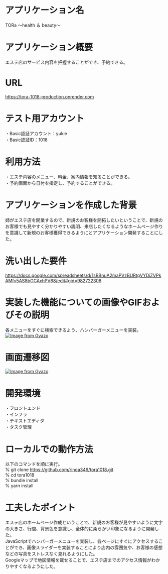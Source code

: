 # アプリケーション名
TORa ～health ＆ beauty〜
# アプリケーション概要
エステ店のサービス内容を把握することができ、予約できる。
# URL
https://tora-1018-production.onrender.com
# テスト用アカウント
・Basic認証アカウント：yukie  
・Basic認証ID：1018
# 利用方法
・エステ内容のメニュー、料金、案内情報を知ることができる。  
・予約画面から日付を指定し、予約することができる。
# アプリケーションを作成した背景
姉がエステ店を開業するので、新規のお客様を開拓したいということで、新規のお客様でも見やすく分かりやすい説明、来店したくなるようなホームページ作りを意識して新規のお客様獲得できるようにとアプリケーション開発することにした。
# 洗い出した要件
https://docs.google.com/spreadsheets/d/1sBBnuA2maPVzBURtgVYDiZVPkAMfv5AS8bGCAxhPV68/edit#gid=982722306
# 実装した機能についての画像やGIFおよびその説明
各メニューをすぐに検索できるよう、ハンバーガーメニューを実装。
[![Image from Gyazo](https://i.gyazo.com/41eb80087ea9634062ef33f76b4bdc01.gif)](https://gyazo.com/41eb80087ea9634062ef33f76b4bdc01)
# 画面遷移図
[![Image from Gyazo](https://i.gyazo.com/a0afddaaf0533fc5184f8ab67dee0b41.png)](https://gyazo.com/a0afddaaf0533fc5184f8ab67dee0b41)
# 開発環境
・フロントエンド  
・インフラ  
・テキストエディタ  
・タスク管理
# ローカルでの動作方法
以下のコマンドを順に実行。  
% git clone https://github.com/rinoa349/tora1018.git  
% cd tora1018  
% bundle install  
% yarn install
# 工夫したポイント
エステ店のホームページ作成ということで、新規のお客様が見やすいように文字の大きさ、行間、背景色を意識し、全体的に柔らかい印象になるように開発した。  
JavaScriptでハンバーガーメニューを実装し、各ページにすぐにアクセスすることができ、画像スライダーを実装することにより店内の雰囲気や、お客様の感想などの写真をストレスなく見れるようにした。  
Googleマップで地図情報を載せることで、エステ店までのアクセス情報がわかりやすくなるようにした。